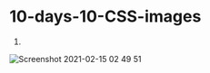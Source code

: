 # 10-days-10-CSS-images

 01.

![Screenshot 2021-02-15 02 49 51](https://user-images.githubusercontent.com/24686636/107892989-947d7100-6f39-11eb-9ab5-afb25d9e3246.png)
